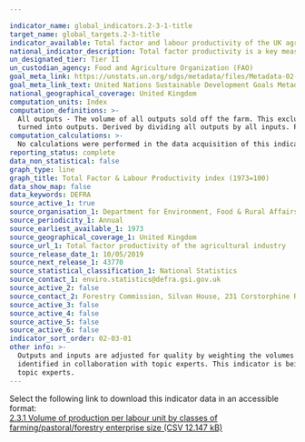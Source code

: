```yaml
---

indicator_name: global_indicators.2-3-1-title
target_name: global_targets.2-3-title
indicator_available: Total factor and labour productivity of the UK agriculture industry
national_indicator_description: Total factor productivity is a key measure of the economic performance of agriculture and an important driver of farm incomes. It represents how efficiently the agricultural industry uses the resources that are available to turn inputs into outputs.
un_designated_tier: Tier II
un_custodian_agency: Food and Agriculture Organization (FAO)
goal_meta_link: https://unstats.un.org/sdgs/metadata/files/Metadata-02-03-01.pdf
goal_meta_link_text: United Nations Sustainable Development Goals Metadata (PDF 4.0 MB)
national_geographical_coverage: United Kingdom
computation_units: Index
computation_definitions: >-
  All outputs - The volume of all outputs sold off the farm. This excludes transactions within the industry. All inputs - The volume of goods and services purchased and consumed. This excludes transactions within the industry. Total factor productivity - How efficiently all inputs are
  turned into outputs. Derived by dividing all outputs by all inputs. Partial productivity - How efficiently intermediate consumption, capital, labour or land is transformed into outputs. Derived by dividing all outputs by each factor.
computation_calculations: >-
  No calculations were performed in the data acquisition of this indicator as appropriate data was readily available in the final format specified by this indicator. For insight into the details of potential calculations please refer to the original source metadata or source contact.
reporting_status: complete
data_non_statistical: false
graph_type: line
graph_title: Total Factor & Labour Productivity index (1973=100)
data_show_map: false
data_keywords: DEFRA
source_active_1: true
source_organisation_1: Department for Environment, Food & Rural Affairs (Defra)
source_periodicity_1: Annual
source_earliest_available_1: 1973
source_geographical_coverage_1: United Kingdom
source_url_1: Total factor productivity of the agricultural industry
source_release_date_1: 10/05/2019
source_next_release_1: 43770
source_statistical_classification_1: National Statistics
source_contact_1: enviro.statistics@defra.gsi.gov.uk
source_active_2: false
source_contact_2: Forestry Commission, Silvan House, 231 Corstorphine Road, Edinb. EH12 7AT (0300 067 500)
source_active_3: false
source_active_4: false
source_active_5: false
source_active_6: false
indicator_sort_order: 02-03-01
other info: >-
  Outputs and inputs are adjusted for quality by weighting the volumes by price. This indicator is being used as an approximation of the UN SDG Indicator. Where possible, we will work to identify or develop UK data to meet the global indicator specification. This indicator has been
  identified in collaboration with topic experts. This indicator is being used as an approximation of the UN SDG Indicator. Where possible, we will work to identify or develop UK data to meet the global indicator specification. This indicator has not been identified in collaboration with
  topic experts.
---
```

Select the following link to download this indicator data in an accessible format:<br>[2.3.1 Volume of production per labour unit by classes of farming/pastoral/forestry enterprise size (CSV 12.147 kB)](https://sustainabledevelopment-uk.github.io/sdg-data/data/2-3-1.csv)